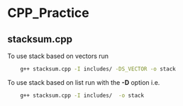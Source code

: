 # CPP_Practice

## stacksum.cpp

To use stack based on vectors run

```bash
    g++ stacksum.cpp -I includes/ -DS_VECTOR -o stack
```

To use stack based on list run with the **-D** option i.e.

```bash
    g++ stacksum.cpp -I includes/  -o stack
```
